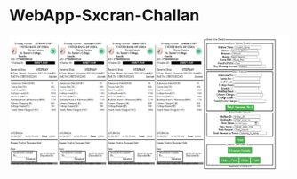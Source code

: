 # WebApp-Sxcran-Challan

![image](https://github.com/SanjeevStephan/WebApps/blob/master/Sxcran-Challan/admission-challan/sample-img/challan-console-white.png)
